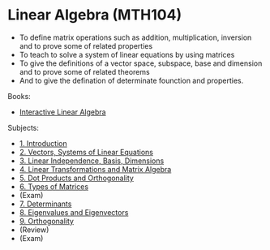# Linear Algebra (MTH104)

- To define matrix operations such as addition, multiplication, inversion and to prove some of related properties
- To teach to solve a system of linear equations by using matrices
- To give the definitions of a vector space, subspace, base and dimension and to prove some of related theorems
- And to give the defination of determinate founction and properties.

Books:
- [Interactive Linear Algebra](https://textbooks.math.gatech.edu/ila/)

Subjects:
- [1. Introduction](1.md)
- [2. Vectors, Systems of Linear Equations](2.md)
- [3. Linear Independence, Basis, Dimensions](3.md)
- [4. Linear Transformations and Matrix Algebra](4.md)
- [5. Dot Products and Orthogonality](5.md)
- [6. Types of Matrices](6.md)
- (Exam)
- [7. Determinants](7.md)
- [8. Eigenvalues and Eigenvectors](8.md)
- [9. Orthogonality](9.md)
- (Review)
- (Exam)